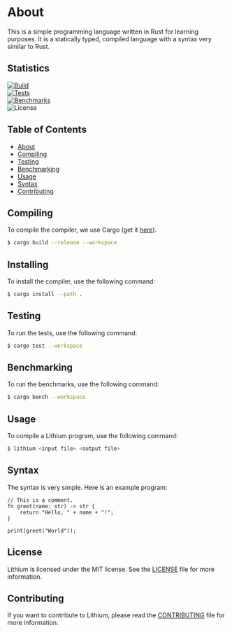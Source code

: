 # About

This is a simple programming language written in Rust for learning purposes.
It is a statically typed, compiled language with a syntax very similar to Rust.

## Statistics
[![Build](https://github.com/BastianAsmussen/Lithium/actions/workflows/build.yml/badge.svg)](https://github.com/BastianAsmussen/Lithium/actions/workflows/build.yml)  
[![Tests](https://github.com/BastianAsmussen/Lithium/actions/workflows/test.yml/badge.svg)](https://github.com/BastianAsmussen/Lithium/actions/workflows/test.yml)  
[![Benchmarks](https://github.com/BastianAsmussen/Lithium/actions/workflows/bench.yml/badge.svg)](https://github.com/BastianAsmussen/Lithium/actions/workflows/bench.yml)  
![License](https://img.shields.io/github/license/BastianAsmussen/Lithium)

## Table of Contents

- [About](#about)
- [Compiling](#compiling)
- [Testing](#testing)
- [Benchmarking](#benchmarking)
- [Usage](#usage)
- [Syntax](#syntax)
- [Contributing](#contributing)

## Compiling

To compile the compiler, we use Cargo (get it [here](https://rustup.rs/)).

```bash
$ cargo build --release --workspace
```

## Installing

To install the compiler, use the following command:

```bash
$ cargo install --path .
```

## Testing

To run the tests, use the following command:

```bash
$ cargo test --workspace
```

## Benchmarking

To run the benchmarks, use the following command:

```bash
$ cargo bench --workspace
```

## Usage

To compile a Lithium program, use the following command:

```bash
$ lithium <input file> <output file>
```

## Syntax

The syntax is very simple. Here is an example program:

```lt
// This is a comment.
fn greet(name: str) -> str {
    return "Hello, " + name + "!";
}

print(greet("World"));
```

## License

Lithium is licensed under the MIT license. See the [LICENSE](LICENSE) file for more information.

## Contributing

If you want to contribute to Lithium, please read the [CONTRIBUTING](CONTRIBUTING.md) file for more information.
